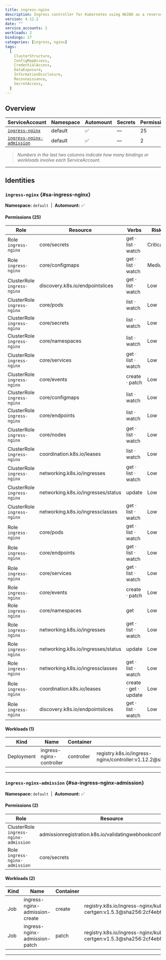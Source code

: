 ```yaml
---
title: ingress-nginx
description: Ingress controller for Kubernetes using NGINX as a reverse proxy and load balancer
version: 4.12.2
date: ""
service_accounts: 2
workloads: 2
bindings: 27
categories: [ingress, nginx]
tags:
  [
    ClusterStructure,
    ConfigMapAccess,
    CredentialAccess,
    DataExposure,
    InformationDisclosure,
    Reconnaissance,
    SecretAccess,
  ]
---
```


## Overview

| ServiceAccount                                           | Namespace | Automount | Secrets | Permissions | Workloads |
| -------------------------------------------------------- | --------- | --------- | ------- | ----------- | --------- |
| [`ingress-nginx`](#sa-ingress-nginx)                     | default   | ✅        | —       | 25          | 1         |
| [`ingress-nginx-admission`](#sa-ingress-nginx-admission) | default   | ✅        | —       | 2           | 2         |

> _Numbers in the last two columns indicate how many bindings or workloads involve each ServiceAccount._

---

## Identities

### `ingress-nginx` {#sa-ingress-nginx}

**Namespace:** `default` &nbsp;|&nbsp; **Automount:** ✅

#### Permissions (25)

| Role                        | Resource                           | Verbs                 | Risk     |
| --------------------------- | ---------------------------------- | --------------------- | -------- |
| Role `ingress-nginx`        | core/secrets                       | get · list · watch    | Critical |
| Role `ingress-nginx`        | core/configmaps                    | get · list · watch    | Medium   |
| ClusterRole `ingress-nginx` | discovery.k8s.io/endpointslices    | get · list · watch    | Low      |
| ClusterRole `ingress-nginx` | core/pods                          | list · watch          | Low      |
| ClusterRole `ingress-nginx` | core/secrets                       | list · watch          | Low      |
| ClusterRole `ingress-nginx` | core/namespaces                    | list · watch          | Low      |
| ClusterRole `ingress-nginx` | core/services                      | get · list · watch    | Low      |
| ClusterRole `ingress-nginx` | core/events                        | create · patch        | Low      |
| ClusterRole `ingress-nginx` | core/configmaps                    | list · watch          | Low      |
| ClusterRole `ingress-nginx` | core/endpoints                     | list · watch          | Low      |
| ClusterRole `ingress-nginx` | core/nodes                         | get · list · watch    | Low      |
| ClusterRole `ingress-nginx` | coordination.k8s.io/leases         | list · watch          | Low      |
| ClusterRole `ingress-nginx` | networking.k8s.io/ingresses        | get · list · watch    | Low      |
| ClusterRole `ingress-nginx` | networking.k8s.io/ingresses/status | update                | Low      |
| ClusterRole `ingress-nginx` | networking.k8s.io/ingressclasses   | get · list · watch    | Low      |
| Role `ingress-nginx`        | core/pods                          | get · list · watch    | Low      |
| Role `ingress-nginx`        | core/endpoints                     | get · list · watch    | Low      |
| Role `ingress-nginx`        | core/services                      | get · list · watch    | Low      |
| Role `ingress-nginx`        | core/events                        | create · patch        | Low      |
| Role `ingress-nginx`        | core/namespaces                    | get                   | Low      |
| Role `ingress-nginx`        | networking.k8s.io/ingresses        | get · list · watch    | Low      |
| Role `ingress-nginx`        | networking.k8s.io/ingresses/status | update                | Low      |
| Role `ingress-nginx`        | networking.k8s.io/ingressclasses   | get · list · watch    | Low      |
| Role `ingress-nginx`        | coordination.k8s.io/leases         | create · get · update | Low      |
| Role `ingress-nginx`        | discovery.k8s.io/endpointslices    | get · list · watch    | Low      |

#### Workloads (1)

| Kind       | Name                     | Container  | Image                                                                                                                    |
| ---------- | ------------------------ | ---------- | ------------------------------------------------------------------------------------------------------------------------ |
| Deployment | ingress-nginx-controller | controller | registry.k8s.io/ingress-nginx/controller:v1.12.2@sha256:03497ee984628e95eca9b2279e3f3a3c1685dd48635479e627d219f00c8eefa9 |

---

### `ingress-nginx-admission` {#sa-ingress-nginx-admission}

**Namespace:** `default` &nbsp;|&nbsp; **Automount:** ✅

#### Permissions (2)

| Role                                  | Resource                                                     | Verbs        | Risk |
| ------------------------------------- | ------------------------------------------------------------ | ------------ | ---- |
| ClusterRole `ingress-nginx-admission` | admissionregistration.k8s.io/validatingwebhookconfigurations | get · update | Low  |
| Role `ingress-nginx-admission`        | core/secrets                                                 | create · get | Low  |

#### Workloads (2)

| Kind | Name                           | Container | Image                                                                                                                             |
| ---- | ------------------------------ | --------- | --------------------------------------------------------------------------------------------------------------------------------- |
| Job  | ingress-nginx-admission-create | create    | registry.k8s.io/ingress-nginx/kube-webhook-certgen:v1.5.3@sha256:2cf4ebfa82a37c357455458f6dfc334aea1392d508270b2517795a9933a02524 |
| Job  | ingress-nginx-admission-patch  | patch     | registry.k8s.io/ingress-nginx/kube-webhook-certgen:v1.5.3@sha256:2cf4ebfa82a37c357455458f6dfc334aea1392d508270b2517795a9933a02524 |

---
